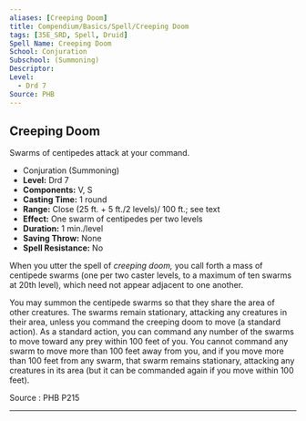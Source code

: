 ```yaml
---
aliases: [Creeping Doom]
title: Compendium/Basics/Spell/Creeping Doom
tags: [35E_SRD, Spell, Druid]
Spell Name: Creeping Doom
School: Conjuration
Subschool: (Summoning)
Descriptor: 
Level:
  - Drd 7
Source: PHB
---
```



## Creeping Doom

Swarms of centipedes attack at your command.

*   Conjuration (Summoning)
*   **Level:** Drd 7
*   **Components:** V, S
*   **Casting Time:** 1 round
*   **Range:** Close (25 ft. + 5 ft./2 levels)/ 100 ft.; see text
*   **Effect:** One swarm of centipedes per two levels
*   **Duration:** 1 min./level
*   **Saving Throw:** None
*   **Spell Resistance:** No

<p>When you utter the spell of <i>creeping doom,</i> you call forth a mass of centipede swarms (one per two caster levels, to a maximum of ten swarms at 20th level), which need not appear adjacent to one another.</p><p>You may summon the centipede swarms so that they share the area of other creatures. The swarms remain stationary, attacking any creatures in their area, unless you command the creeping doom to move (a standard action). As a standard action, you can command any number of the swarms to move toward any prey within 100 feet of you. You cannot command any swarm to move more than 100 feet away from you, and if you move more than 100 feet from any swarm, that swarm remains stationary, attacking any creatures in its area (but it can be commanded again if you move within 100 feet).</p>

Source : PHB P215

---
